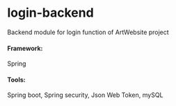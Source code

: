 # login-backend
Backend module for login function of ArtWebsite project

#### Framework: 
Spring

#### Tools: 
Spring boot, Spring security, Json Web Token, mySQL
